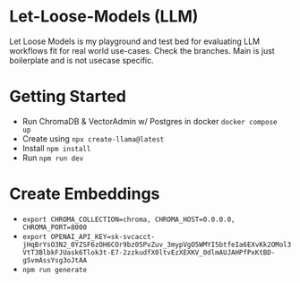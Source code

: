 # Let-Loose-Models (LLM)
Let Loose Models is my playground and test bed for evaluating LLM workflows fit for real world use-cases. Check the branches. Main is just boilerplate and is not usecase specific.

# Getting Started

- Run ChromaDB & VectorAdmin w/ Postgres in docker `docker compose  up`
- Create using `npx create-llama@latest`
- Install `npm install`
- Run `npm run dev`

# Create Embeddings

- `export CHROMA_COLLECTION=chroma, CHROMA_HOST=0.0.0.0, CHROMA_PORT=8000`
- `export OPENAI_API_KEY=sk-svcacct-jHqBrYsO3N2_0YZSF6zOH6COr9bz05PvZuv_3mypVgO5WMYI5btfeIa6EXvKk2OMol3VtT3BlbkFJUask6Tlok3t-E7-2zzkudfX0ltvEzXEXKV_0dlmAUJAHPfPxKtBD-gSvmAssYsg3oJtAA`
- `npm run generate`